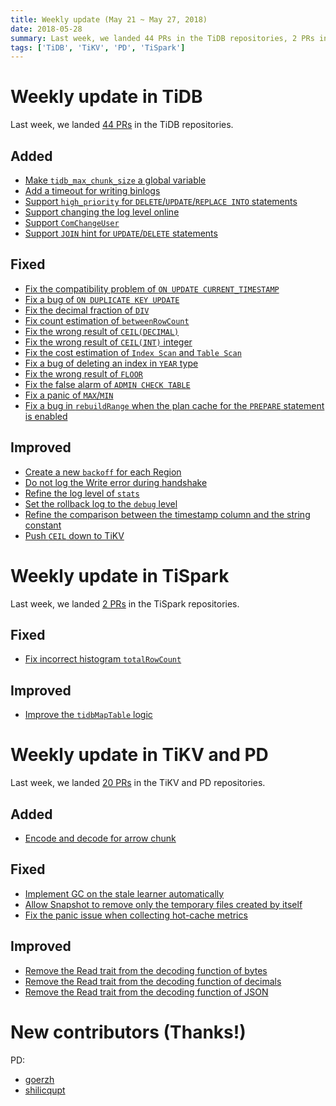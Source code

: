 ```yaml
---
title: Weekly update (May 21 ~ May 27, 2018)
date: 2018-05-28
summary: Last week, we landed 44 PRs in the TiDB repositories, 2 PRs in the TiSpark repositories, and 20 PRs in the TiKV and PD repositories.
tags: ['TiDB', 'TiKV', 'PD', 'TiSpark']
---
```


# Weekly update in TiDB

Last week, we landed [44 PRs](https://github.com/pingcap/tidb/pulls?utf8=%E2%9C%93&q=is%3Apr+is%3Amerged+merged%3A2018-05-21..2018-05-27) in the TiDB repositories.

## Added

- [Make `tidb_max_chunk_size` a global variable](https://github.com/pingcap/tidb/pull/6585)
- [Add a timeout for writing binlogs](https://github.com/pingcap/tidb/pull/6587)
- [Support `high_priority` for `DELETE`/`UPDATE`/`REPLACE INTO` statements](https://github.com/pingcap/tidb/pull/6592)
- [Support changing the log level online](https://github.com/pingcap/tidb/pull/6604)
- [Support `ComChangeUser`](https://github.com/pingcap/tidb/pull/6623)
- [Support `JOIN` hint for `UPDATE`/`DELETE` statements](https://github.com/pingcap/tidb/pull/6626)

## Fixed

- [Fix the compatibility problem of `ON UPDATE CURRENT_TIMESTAMP`](https://github.com/pingcap/tidb/pull/6567)
- [Fix a bug of `ON DUPLICATE KEY UPDATE`](https://github.com/pingcap/tidb/pull/6589)
- [Fix the decimal fraction of `DIV`](https://github.com/pingcap/tidb/pull/6590)
- [Fix count estimation of `betweenRowCount`](https://github.com/pingcap/tidb/pull/6596)
- [Fix the wrong result of `CEIL(DECIMAL)`](https://github.com/pingcap/tidb/pull/6598)
- [Fix the wrong result of `CEIL(INT)` integer](https://github.com/pingcap/tidb/pull/6606)
- [Fix the cost estimation of `Index Scan` and `Table Scan`](https://github.com/pingcap/tidb/pull/6608)
- [Fix a bug of deleting an index in `YEAR` type](https://github.com/pingcap/tidb/pull/6611)
- [Fix the wrong result of `FLOOR`](https://github.com/pingcap/tidb/pull/6620)
- [Fix the false alarm of `ADMIN CHECK TABLE`](https://github.com/pingcap/tidb/pull/6625)
- [Fix a panic of `MAX`/`MIN`](https://github.com/pingcap/tidb/pull/6632)
- [Fix a bug in `rebuildRange` when the plan cache for the `PREPARE` statement is enabled](https://github.com/pingcap/tidb/pull/6637)

## Improved

- [Create a new `backoff` for each Region](https://github.com/pingcap/tidb/pull/6438/files)
- [Do not log the Write error during handshake](https://github.com/pingcap/tidb/pull/6605)
- [Refine the log level of `stats`](https://github.com/pingcap/tidb/pull/6627)
- [Set the rollback log to the `debug` level](https://github.com/pingcap/tidb/pull/6653)
- [Refine the comparison between the timestamp column and the string constant](https://github.com/pingcap/tidb/pull/6621)
- [Push `CEIL` down to TiKV](https://github.com/pingcap/tidb/pull/6607)

# Weekly update in TiSpark

Last week, we landed [2 PRs](https://github.com/pingcap/tispark/pulls?utf8=%E2%9C%93&q=is%3Apr+is%3Amerged+merged%3A2018-05-21..2018-05-27) in the TiSpark repositories.

## Fixed

- [Fix incorrect histogram `totalRowCount`](https://github.com/pingcap/tispark/pull/353)

## Improved

- [Improve the `tidbMapTable` logic](https://github.com/pingcap/tispark/pull/350)

# Weekly update in TiKV and PD

Last week, we landed [20 PRs](https://github.com/search?p=1&q=repo:pingcap/tikv+repo:pingcap/pd+is:pr+is:merged+merged:2018-05-21..2018-05-27&type=Issues&utf8=%E2%9C%93) in the TiKV and PD repositories.

## Added

- [Encode and decode for arrow chunk](https://github.com/pingcap/tikv/pull/3001)

## Fixed

- [Implement GC on the stale learner automatically](https://github.com/pingcap/tikv/pull/3091)
- [Allow Snapshot to remove only the temporary files created by itself](https://github.com/pingcap/tikv/pull/3094)
- [Fix the panic issue when collecting hot-cache metrics](https://github.com/pingcap/pd/pull/1091)

## Improved

- [Remove the Read trait from the decoding function of bytes](https://github.com/pingcap/tikv/pull/3062)
- [Remove the Read trait from the decoding function of decimals](https://github.com/pingcap/tikv/pull/3071)
- [Remove the Read trait from the decoding function of JSON](https://github.com/pingcap/tikv/pull/3081)

# New contributors (Thanks!)

PD: 

- [goerzh](https://github.com/goerzh)
- [shilicqupt](https://github.com/shilicqupt)